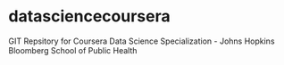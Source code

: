 # datasciencecoursera
GIT Repsitory for Coursera Data Science Specialization - Johns Hopkins Bloomberg School of Public Health
